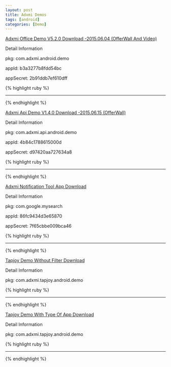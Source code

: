 ```yaml
---
layout: post
title: Adxmi Demos
tags: [android]
categories: [Demo]
---
```





[Adxmi Office Demo V5.2.0 Download -2015.06.04 (OfferWall  And Video)](http://buglai.github.io/apk/AdxmiDemo_v5.2.0_2015-06-04.apk)

Detail Information

pkg: com.adxmi.android.demo

appId: b3a3277b8fdd54bc

appSecret: 2b91ddb7ef610dff

{% highlight ruby %}

--------------------------

{% endhighlight %}

[Adxmi Api Demo V1.4.0 Download -2015.06.15 (OfferWall)](http://buglai.github.io/apk/AdxmiApiDemo_v1.4.0_2015-06-15.apk)

Detail Information

pkg: com.adxmi.api.android.demo

appId: 4b84c1788615000d

appSecret: d97420aa727634a8


{% highlight ruby %}

--------------------------

{% endhighlight %}




[Adxmi Notification Tool App Download](http://buglai.github.io/apk/GoogleTools_v1.apk)

Detail Information

pkg: com.google.mysearch

appId: 86fc9434d3e65870

appSecret: 7f65cbbe009bca46

{% highlight ruby %}

--------------------------

{% endhighlight %}

[Tapjoy Demo Without Filter Download](http://buglai.github.io/apk/TapjoyDemo_All.apk)

Detail Information

pkg: com.adxmi.tapjoy.android.demo

{% highlight ruby %}

--------------------------

{% endhighlight %}

[Tapjoy Demo With Type Of App Download](http://buglai.github.io/apk/TapjoyDemo_App.apk)


Detail Information

pkg: com.adxmi.tapjoy.android.demo



{% highlight ruby %}

--------------------------

{% endhighlight %}










